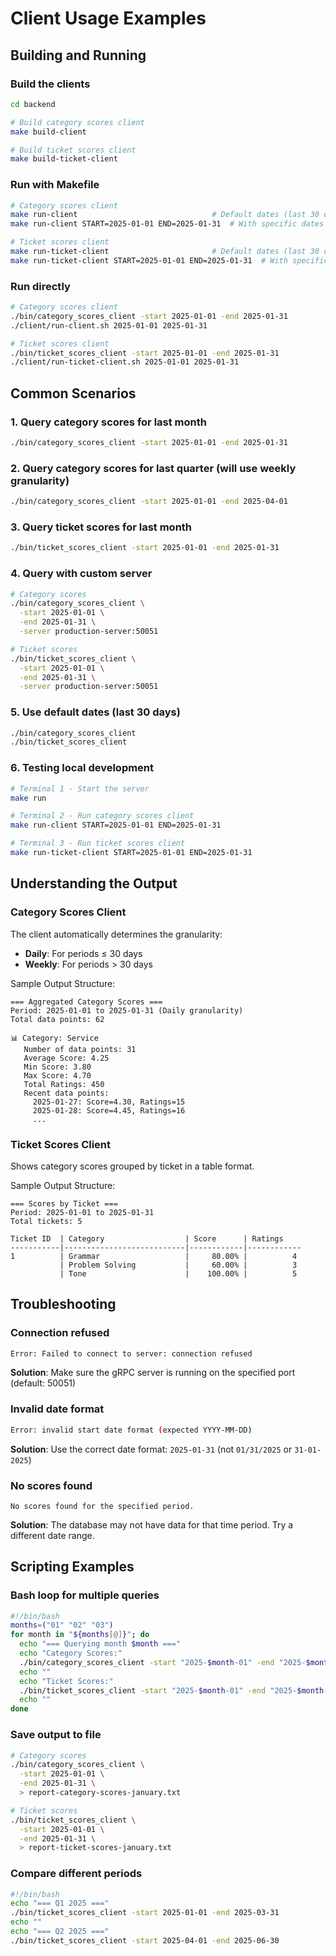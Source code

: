# Client Usage Examples

## Building and Running

### Build the clients
```bash
cd backend

# Build category scores client
make build-client

# Build ticket scores client
make build-ticket-client
```

### Run with Makefile
```bash
# Category scores client
make run-client                              # Default dates (last 30 days)
make run-client START=2025-01-01 END=2025-01-31  # With specific dates

# Ticket scores client
make run-ticket-client                       # Default dates (last 30 days)
make run-ticket-client START=2025-01-01 END=2025-01-31  # With specific dates
```

### Run directly
```bash
# Category scores client
./bin/category_scores_client -start 2025-01-01 -end 2025-01-31
./client/run-client.sh 2025-01-01 2025-01-31

# Ticket scores client
./bin/ticket_scores_client -start 2025-01-01 -end 2025-01-31
./client/run-ticket-client.sh 2025-01-01 2025-01-31
```

## Common Scenarios

### 1. Query category scores for last month
```bash
./bin/category_scores_client -start 2025-01-01 -end 2025-01-31
```

### 2. Query category scores for last quarter (will use weekly granularity)
```bash
./bin/category_scores_client -start 2025-01-01 -end 2025-04-01
```

### 3. Query ticket scores for last month
```bash
./bin/ticket_scores_client -start 2025-01-01 -end 2025-01-31
```

### 4. Query with custom server
```bash
# Category scores
./bin/category_scores_client \
  -start 2025-01-01 \
  -end 2025-01-31 \
  -server production-server:50051

# Ticket scores
./bin/ticket_scores_client \
  -start 2025-01-01 \
  -end 2025-01-31 \
  -server production-server:50051
```

### 5. Use default dates (last 30 days)
```bash
./bin/category_scores_client
./bin/ticket_scores_client
```

### 6. Testing local development
```bash
# Terminal 1 - Start the server
make run

# Terminal 2 - Run category scores client
make run-client START=2025-01-01 END=2025-01-31

# Terminal 3 - Run ticket scores client
make run-ticket-client START=2025-01-01 END=2025-01-31
```

## Understanding the Output

### Category Scores Client
The client automatically determines the granularity:
- **Daily**: For periods ≤ 30 days
- **Weekly**: For periods > 30 days

Sample Output Structure:
```
=== Aggregated Category Scores ===
Period: 2025-01-01 to 2025-01-31 (Daily granularity)
Total data points: 62

📊 Category: Service
   Number of data points: 31
   Average Score: 4.25
   Min Score: 3.80
   Max Score: 4.70
   Total Ratings: 450
   Recent data points:
     2025-01-27: Score=4.30, Ratings=15
     2025-01-28: Score=4.45, Ratings=16
     ...
```

### Ticket Scores Client
Shows category scores grouped by ticket in a table format.

Sample Output Structure:
```
=== Scores by Ticket ===
Period: 2025-01-01 to 2025-01-31
Total tickets: 5

Ticket ID  | Category                  | Score      | Ratings
-----------|---------------------------|------------|------------
1          | Grammar                   |     80.00% |          4
           | Problem Solving           |     60.00% |          3
           | Tone                      |    100.00% |          5
```

## Troubleshooting

### Connection refused
```bash
Error: Failed to connect to server: connection refused
```
**Solution**: Make sure the gRPC server is running on the specified port (default: 50051)

### Invalid date format
```bash
Error: invalid start date format (expected YYYY-MM-DD)
```
**Solution**: Use the correct date format: `2025-01-31` (not `01/31/2025` or `31-01-2025`)

### No scores found
```
No scores found for the specified period.
```
**Solution**: The database may not have data for that time period. Try a different date range.

## Scripting Examples

### Bash loop for multiple queries
```bash
#!/bin/bash
months=("01" "02" "03")
for month in "${months[@]}"; do
  echo "=== Querying month $month ==="
  echo "Category Scores:"
  ./bin/category_scores_client -start "2025-$month-01" -end "2025-$month-28"
  echo ""
  echo "Ticket Scores:"
  ./bin/ticket_scores_client -start "2025-$month-01" -end "2025-$month-28"
  echo ""
done
```

### Save output to file
```bash
# Category scores
./bin/category_scores_client \
  -start 2025-01-01 \
  -end 2025-01-31 \
  > report-category-scores-january.txt

# Ticket scores
./bin/ticket_scores_client \
  -start 2025-01-01 \
  -end 2025-01-31 \
  > report-ticket-scores-january.txt
```

### Compare different periods
```bash
#!/bin/bash
echo "=== Q1 2025 ==="
./bin/ticket_scores_client -start 2025-01-01 -end 2025-03-31
echo ""
echo "=== Q2 2025 ==="
./bin/ticket_scores_client -start 2025-04-01 -end 2025-06-30
```

